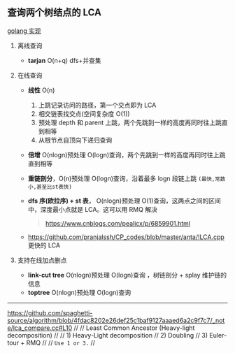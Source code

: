 ## 查询两个树结点的 LCA

[golang 实现](https://github.dev/EndlessCheng/codeforces-go/blob/016834c19c4289ae5999988585474174224f47e2/copypasta/graph_tree.go#L815)

1. 离线查询

   - **tarjan** O(n+q) dfs+并查集

2. 在线查询

   - **线性** O(n)

     1. 上跳记录访问的路径，第一个交点即为 LCA
     2. 相交链表找交点(空间复杂度 O(1))
     3. 预处理 depth 和 parent 上跳，两个先跳到一样的高度再同时往上跳直到相等
     4. 从根节点自顶向下递归查询

   - **倍增** O(nlogn)预处理 O(logn)查询，两个先跳到一样的高度再同时往上跳直到相等

   - **重链剖分**，O(n)预处理 O(logn)查询，沿着最多 logn 段链上跳 `(最快,常数小,甚至比st表快)`
   - **dfs 序(欧拉序) + st 表**， O(nlogn)预处理 O(1)查询，这两点之间的区间中，深度最小点就是 LCA。这可以用 RMQ 解决
     > https://www.cnblogs.com/pealicx/p/6859901.html
   - https://github.com/pranjalssh/CP_codes/blob/master/anta/!LCA.cpp 更快的 LCA

3. 支持在线加点删点
   - **link-cut tree** O(nlogn)预处理 O(logn)查询 ，树链剖分 + splay 维护链的信息
   - **toptree** O(nlogn)预处理 O(logn)查询

---

https://github.com/spaghetti-source/algorithm/blob/4fdac8202e26def25c1baf9127aaaed6a2c9f7c7/_note/lca_compare.cc#L10
//
// Least Common Ancestor (Heavy-light decomposition)
//
// 1) Heavy-Light decomposition
// 2) Doubling
// 3) Euler-tour + RMQ
//
// `Use 1 or 3.`
//
